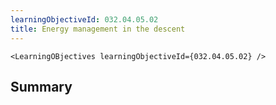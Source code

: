 ```yaml
---
learningObjectiveId: 032.04.05.02
title: Energy management in the descent
---
```


```tsx eval
<LearningOBjectives learningObjectiveId={032.04.05.02} />
```

## Summary
